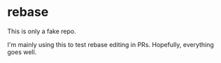 # rebase

This is only a fake repo.

I'm mainly using this to test rebase editing in PRs. Hopefully, everything goes well.
